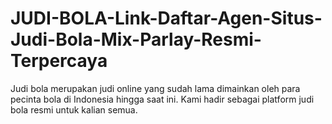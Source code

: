 # JUDI-BOLA-Link-Daftar-Agen-Situs-Judi-Bola-Mix-Parlay-Resmi-Terpercaya
Judi bola merupakan judi online yang sudah lama dimainkan oleh para pecinta bola di Indonesia hingga saat ini. Kami hadir sebagai platform judi bola resmi untuk kalian semua.

